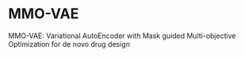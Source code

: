 # MMO-VAE
MMO-VAE: Variational AutoEncoder with Mask guided Multi-objective Optimization for de novo drug design
